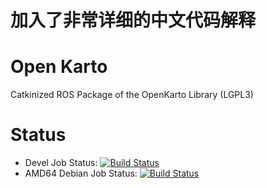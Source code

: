 # 加入了非常详细的中文代码解释

# Open Karto

Catkinized ROS Package of the OpenKarto Library (LGPL3)

# Status

 * Devel Job Status: [![Build Status](http://build.ros.org/buildStatus/icon?job=Idev__open_karto__ubuntu_trusty_amd64)](http://build.ros.org/job/Idev__open_karto__ubuntu_trusty_amd64/)
 * AMD64 Debian Job Status: [![Build Status](http://build.ros.org/buildStatus/icon?job=Jbin_uT64__open_karto__ubuntu_trusty_amd64__binary)](http://build.ros.org/job/Jbin_uT64__open_karto__ubuntu_trusty_amd64__binary)
